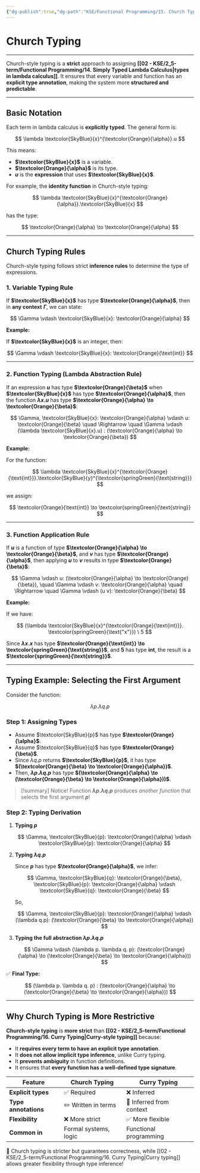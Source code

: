 ```yaml
---
{"dg-publish":true,"dg-path":"KSE/Functional Programming/15. Church Typing.md","permalink":"/kse/functional-programming/15-church-typing/","tags":["kse"],"created":"2025-03-11T00:16:49.270+02:00","updated":"2025-03-11T01:25:52.411+02:00"}
---
```



# Church Typing

---

Church-style typing is a **strict** approach to assigning **[[02 - KSE/2_5-term/Functional Programming/14. Simply Typed Lambda Calculus\|types in lambda calculus]]**. It ensures that every variable and function has an **explicit type annotation**, making the system more **structured and predictable**.

---

## Basic Notation

Each term in lambda calculus is **explicitly typed**. The general form is:

$$
\lambda \textcolor{SkyBlue}{x}^{\textcolor{Orange}{\alpha}}.u
$$

This means:

- **$\textcolor{SkyBlue}{x}$** is a variable.
- **$\textcolor{Orange}{\alpha}$** is its type.
- **$u$** is the <strong><span style="color: var(--color-cyan);">expression</span></strong> that uses **$\textcolor{SkyBlue}{x}$**.

For example, the **identity function** in Church-style typing:

$$
\lambda \textcolor{SkyBlue}{x}^{\textcolor{Orange}{\alpha}}.\textcolor{SkyBlue}{x}
$$

has the type:

$$
\textcolor{Orange}{\alpha} \to \textcolor{Orange}{\alpha}
$$

---

## Church Typing Rules

Church-style typing follows strict **inference rules** to determine the type of expressions.

### 1. Variable Typing Rule

If **$\textcolor{SkyBlue}{x}$** has type **$\textcolor{Orange}{\alpha}$**, then in **any context** **$\Gamma$**, we can state:

$$
\Gamma \vdash \textcolor{SkyBlue}{x}: \textcolor{Orange}{\alpha}
$$

<strong><span style="color: var(--color-aqua);">Example:</span></strong>

If **$\textcolor{SkyBlue}{x}$** is an integer, then:

$$
\Gamma \vdash \textcolor{SkyBlue}{x}: \textcolor{Orange}{\text{int}}
$$

---

### 2. Function Typing (Lambda Abstraction Rule)

If an expression **$u$** has type **$\textcolor{Orange}{\beta}$** when **$\textcolor{SkyBlue}{x}$** has type **$\textcolor{Orange}{\alpha}$**, then the function **$\lambda x.u$** has type **$\textcolor{Orange}{\alpha} \to \textcolor{Orange}{\beta}$**:

$$
\Gamma, \textcolor{SkyBlue}{x}: \textcolor{Orange}{\alpha} \vdash u: \textcolor{Orange}{\beta}
\quad \Rightarrow \quad \Gamma \vdash (\lambda \textcolor{SkyBlue}{x}.u) : (\textcolor{Orange}{\alpha} \to \textcolor{Orange}{\beta})
$$

<strong><span style="color: var(--color-aqua);">Example:</span></strong>

For the function:

$$
\lambda \textcolor{SkyBlue}{x}^{\textcolor{Orange}{\text{int}}}.\textcolor{SkyBlue}{y}^{\textcolor{springGreen}{\text{string}}}
$$

we assign:

$$
\textcolor{Orange}{\text{int}} \to \textcolor{springGreen}{\text{string}}
$$

---

### 3. Function Application Rule

If **$u$** is a function of type **$\textcolor{Orange}{\alpha} \to \textcolor{Orange}{\beta}$**, and **$v$** has type **$\textcolor{Orange}{\alpha}$**, then applying **$u$** to **$v$** results in type **$\textcolor{Orange}{\beta}$**:

$$
\Gamma \vdash u: (\textcolor{Orange}{\alpha} \to \textcolor{Orange}{\beta}), \quad \Gamma \vdash v: \textcolor{Orange}{\alpha}
\quad \Rightarrow \quad
\Gamma \vdash (u v): \textcolor{Orange}{\beta}
$$

**Example:**

If we have:

$$
(\lambda \textcolor{SkyBlue}{x}^{\textcolor{Orange}{\text{int}}}. \textcolor{springGreen}{\text{"x"}}) \ 5
$$

Since **$\lambda x.x$** has type **$\textcolor{Orange}{\text{int}} \to \textcolor{springGreen}{\text{string}}$**, and **$5$** has type **$\text{int}$**, the result is a **$\textcolor{springGreen}{\text{string}}$**.

---

## Typing Example: Selecting the First Argument

Consider the function:

$$
\lambda p. \lambda q. p
$$

### Step 1: Assigning Types

- Assume $\textcolor{SkyBlue}{p}$ has type **$\textcolor{Orange}{\alpha}$**.
- Assume $\textcolor{SkyBlue}{q}$ has type **$\textcolor{Orange}{\beta}$**.
- Since $\lambda q. p$ returns **$\textcolor{SkyBlue}{p}$**, it has type **$(\textcolor{Orange}{\beta} \to \textcolor{Orange}{\alpha})$**.
- Then, **$\lambda p. \lambda q. p$** has type **$(\textcolor{Orange}{\alpha} \to (\textcolor{Orange}{\beta} \to \textcolor{Orange}{\alpha}))$**.

> [!summary] Notice!
> Function **$\lambda p. \lambda q. p$** produces *another function* that selects the first argument **$p$**!

### Step 2: Typing Derivation

1. **Typing $p$**

   $$
   \Gamma, \textcolor{SkyBlue}{p}: \textcolor{Orange}{\alpha} \vdash \textcolor{SkyBlue}{p}: \textcolor{Orange}{\alpha}
   $$

2. **Typing $λq.p$**

   Since **$p$** has type **$\textcolor{Orange}{\alpha}$**, we infer:

   $$
   \Gamma, \textcolor{SkyBlue}{q}: \textcolor{Orange}{\beta}, \textcolor{SkyBlue}{p}: \textcolor{Orange}{\alpha} \vdash \textcolor{SkyBlue}{q}: \textcolor{Orange}{\beta}
   $$

   So,

   $$
   \Gamma, \textcolor{SkyBlue}{p}: \textcolor{Orange}{\alpha} \vdash (\lambda q.p): (\textcolor{Orange}{\beta} \to \textcolor{Orange}{\alpha})
   $$

3. **Typing the full abstraction $λp.λq.p$**

   $$
   \Gamma \vdash (\lambda p. \lambda q. p): (\textcolor{Orange}{\alpha} \to (\textcolor{Orange}{\beta} \to \textcolor{Orange}{\alpha}))
   $$

✅ <strong><span style="color: var(--color-aqua);">Final Type:</span></strong>

$$
(\lambda p. \lambda q. p) : (\textcolor{Orange}{\alpha} \to (\textcolor{Orange}{\beta} \to \textcolor{Orange}{\alpha}))
$$

---

## Why Church Typing is More Restrictive

<strong><span style="color: var(--color-cyan);">Church-style typing</span></strong> is <strong><span style="color: var(--color-red);">more strict</span></strong> than <strong><span style="color: var(--color-pink);">[[02 - KSE/2_5-term/Functional Programming/16. Curry Typing\|Curry-style typing]]</span></strong> because:

- It **requires every term to have an explicit type annotation**.
- It **does not allow implicit type inference**, unlike Curry typing.
- It **prevents ambiguity** in function definitions.
- It ensures that **every function has a well-defined type signature**.

| Feature              | **Church Typing**     | **Curry Typing**         |
| -------------------- | --------------------- | ------------------------ |
| **Explicit types**   | ✅ Required           | ❌ Inferred              |
| **Type annotations** | ✏️ Written in terms   | 🚀 Inferred from context |
| **Flexibility**      | ❌ More strict        | ✅ More flexible         |
| **Common in**        | Formal systems, logic | Functional programming   |

🚀 Church typing is stricter but guarantees correctness, while [[02 - KSE/2_5-term/Functional Programming/16. Curry Typing\|Curry typing]] allows greater flexibility through type inference!
